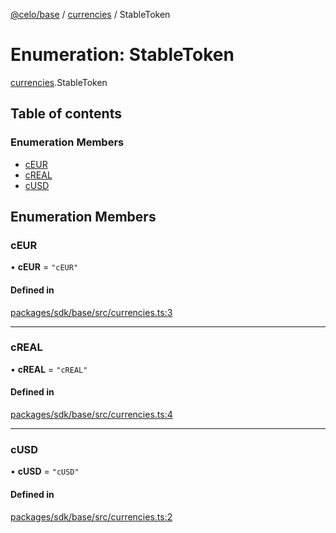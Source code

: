 [@celo/base](../README.md) / [currencies](../modules/currencies.md) / StableToken

# Enumeration: StableToken

[currencies](../modules/currencies.md).StableToken

## Table of contents

### Enumeration Members

- [cEUR](currencies.StableToken.md#ceur)
- [cREAL](currencies.StableToken.md#creal)
- [cUSD](currencies.StableToken.md#cusd)

## Enumeration Members

### cEUR

• **cEUR** = ``"cEUR"``

#### Defined in

[packages/sdk/base/src/currencies.ts:3](https://github.com/celo-org/developer-tooling/blob/master/packages/sdk/base/src/currencies.ts#L3)

___

### cREAL

• **cREAL** = ``"cREAL"``

#### Defined in

[packages/sdk/base/src/currencies.ts:4](https://github.com/celo-org/developer-tooling/blob/master/packages/sdk/base/src/currencies.ts#L4)

___

### cUSD

• **cUSD** = ``"cUSD"``

#### Defined in

[packages/sdk/base/src/currencies.ts:2](https://github.com/celo-org/developer-tooling/blob/master/packages/sdk/base/src/currencies.ts#L2)
